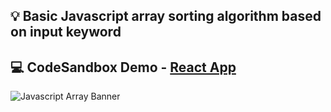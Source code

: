 ## 💡 Basic Javascript array sorting algorithm based on input keyword

## 💻 CodeSandbox Demo - [React App](https://codesandbox.io/s/js-sort-array-keyword-sprfz)

<p>
     <img alt="Javascript Array Banner" src="https://i.epvpimg.com/MFGDaab.gif">
</p>
